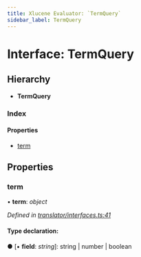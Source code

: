 ```yaml
---
title: Xlucene Evaluator: `TermQuery`
sidebar_label: TermQuery
---
```


# Interface: TermQuery

## Hierarchy

* **TermQuery**

### Index

#### Properties

* [term](termquery.md#term)

## Properties

###  term

• **term**: *object*

*Defined in [translator/interfaces.ts:41](https://github.com/terascope/teraslice/blob/a3992c27/packages/xlucene-evaluator/src/translator/interfaces.ts#L41)*

#### Type declaration:

● \[▪ **field**: *string*\]: string | number | boolean
